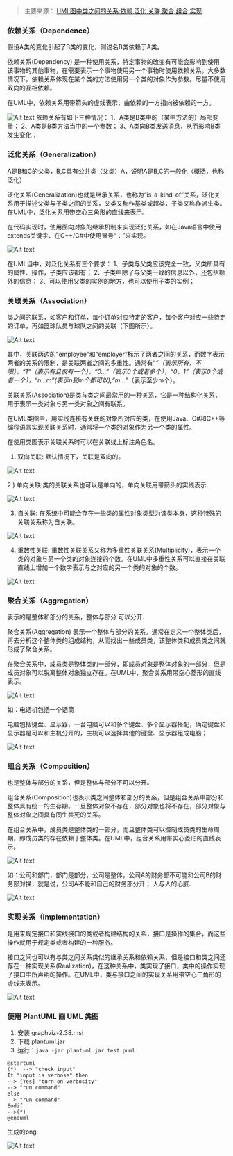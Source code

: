 > 主要来源： [UML图中类之间的关系:依赖,泛化,关联,聚合,组合,实现](http://www.cnblogs.com/LUO77/p/5785374.html)

### 依赖关系（Dependence）

假设A类的变化引起了B类的变化，则说名B类依赖于A类。

依赖关系(Dependency) 是一种使用关系，特定事物的改变有可能会影响到使用该事物的其他事物，在需要表示一个事物使用另一个事物时使用依赖关系。大多数情况下，依赖关系体现在某个类的方法使用另一个类的对象作为参数。尽量不使用双向的互相依赖。

在UML中，依赖关系用带箭头的虚线表示，由依赖的一方指向被依赖的一方。

![Alt text](/images/2018/uml01.png "依赖关系")
依赖关系有如下三种情况：
1、A类是B类中的（某中方法的）局部变量；
2、A类是B类方法当中的一个参数；
3、A类向B类发送消息，从而影响B类发生变化；

### 泛化关系（Generalization）

A是B和C的父类，B,C具有公共类（父类）A，说明A是B,C的一般化（概括，也称泛化）

泛化关系(Generalization)也就是继承关系，也称为“is-a-kind-of”关系，泛化关系用于描述父类与子类之间的关系，父类又称作基类或超类，子类又称作派生类。在UML中，泛化关系用带空心三角形的直线来表示。

在代码实现时，使用面向对象的继承机制来实现泛化关系，如在Java语言中使用extends关键字、在C++/C#中使用冒号“：”来实现。 

![Alt text](/images/2018/uml02.png "泛化关系")

在UML当中，对泛化关系有三个要求：
1、子类与父类应该完全一致，父类所具有的属性、操作，子类应该都有；
2、子类中除了与父类一致的信息以外，还包括额外的信息；
3、可以使用父类的实例的地方，也可以使用子类的实例；

### 关联关系（Association）

类之间的联系，如客户和订单，每个订单对应特定的客户，每个客户对应一些特定的订单，再如篮球队员与球队之间的关联（下图所示）。

![Alt text](/images/2018/uml031.png "关联关系1")

其中，关联两边的"employee"和“employer”标示了两者之间的关系，而数字表示两者的关系的限制，是关联两者之间的多重性。通常有“*”（表示所有，不限），“1”（表示有且仅有一个），“0...”（表示0个或者多个），“0，1”（表示0个或者一个），“n...m”(表示n到m个都可以),“m...*”（表示至少m个）。

关联关系(Association)是类与类之间最常用的一种关系，它是一种结构化关系，用于表示一类对象与另一类对象之间有联系。

在UML类图中，用实线连接有关联的对象所对应的类，在使用Java、C#和C++等编程语言实现关联关系时，通常将一个类的对象作为另一个类的属性。

在使用类图表示关联关系时可以在关联线上标注角色名。

1)  双向关联: 默认情况下，关联是双向的。

![Alt text](/images/2018/uml032.png "关联关系2")

2 ) 单向关联:类的关联关系也可以是单向的，单向关联用带箭头的实线表示.

![Alt text](/images/2018/uml033.png "关联关系3")

3) 自关联: 在系统中可能会存在一些类的属性对象类型为该类本身，这种特殊的关联关系称为自关联。

![Alt text](/images/2018/uml034.PNG "关联关系4")

4) 重数性关联: 重数性关联关系又称为多重性关联关系(Multiplicity)，表示一个类的对象与另一个类的对象连接的个数。在UML中多重性关系可以直接在关联直线上增加一个数字表示与之对应的另一个类的对象的个数。

![Alt text](/images/2018/uml035.PNG "关联关系5")

### 聚合关系（Aggregation）

表示的是整体和部分的关系，整体与部分 可以分开.

聚合关系(Aggregation) 表示一个整体与部分的关系。通常在定义一个整体类后，再去分析这个整体类的组成结构，从而找出一些成员类，该整体类和成员类之间就形成了聚合关系。

在聚合关系中，成员类是整体类的一部分，即成员对象是整体对象的一部分，但是成员对象可以脱离整体对象独立存在。在UML中，聚合关系用带空心菱形的直线表示。 

![Alt text](/images/2018/uml04.PNG "聚合关系")

如：电话机包括一个话筒

电脑包括键盘、显示器，一台电脑可以和多个键盘、多个显示器搭配，确定键盘和显示器是可以和主机分开的，主机可以选择其他的键盘、显示器组成电脑；

![Alt text](/images/2018/uml041.PNG "聚合关系")

### 组合关系（Composition）

也是整体与部分的关系，但是整体与部分不可以分开。

组合关系(Composition)也表示类之间整体和部分的关系，但是组合关系中部分和整体具有统一的生存期。一旦整体对象不存在，部分对象也将不存在，部分对象与整体对象之间具有同生共死的关系。

在组合关系中，成员类是整体类的一部分，而且整体类可以控制成员类的生命周期，即成员类的存在依赖于整体类。在UML中，组合关系用带实心菱形的直线表示。

![Alt text](/images/2018/uml05.PNG "组合关系")

如：公司和部门，部门是部分，公司是整体，公司A的财务部不可能和公司B的财务部对换，就是说，公司A不能和自己的财务部分开； 人与人的心脏.

![Alt text](/images/2018/uml06.PNG "组合关系")

### 实现关系（Implementation）

是用来规定接口和实线接口的类或者构建结构的关系，接口是操作的集合，而这些操作就用于规定类或者构建的一种服务。 

接口之间也可以有与类之间关系类似的继承关系和依赖关系，但是接口和类之间还存在一种实现关系(Realization)，在这种关系中，类实现了接口，类中的操作实现了接口中所声明的操作。在UML中，类与接口之间的实现关系用带空心三角形的虚线来表示。

![Alt text](/images/2018/uml07.PNG "实现关系")


### 使用 PlantUML 画 UML 类图

1. 安装 graphviz-2.38.msi
2. 下载 plantuml.jar
3. 运行：`java -jar plantuml.jar test.puml`

```uml
@startuml
(*)  --> "check input"
If "input is verbose" then
--> [Yes] "turn on verbosity"
--> "run command"
else
--> "run command"
Endif
-->(*)
@enduml
```

生成的png

![Alt text](/images/2018/plantuml.png "plantuml")
